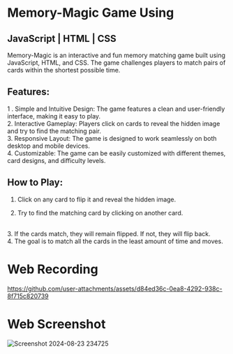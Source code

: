 # Memory-Magic Game Using 
## JavaScript | HTML | CSS 

Memory-Magic is an interactive and fun memory matching game built using JavaScript, HTML, and CSS. The game challenges players to match pairs of cards within the shortest possible time.

## Features:
1 . Simple and Intuitive Design: The game features a clean and user-friendly interface, making it easy to play.
<br/>
2. Interactive Gameplay: Players click on cards to reveal the hidden image and try to find the matching pair.
<br/>
3. Responsive Layout: The game is designed to work seamlessly on both desktop and mobile devices.
<br/>
4. Customizable: The game can be easily customized with different themes, card designs, and difficulty levels.

## How to Play:
1. Click on any card to flip it and reveal the hidden image.

2. Try to find the matching card by clicking on another card.
<br/>
3. If the cards match, they will remain flipped. If not, they will flip back.
<br/>
4. The goal is to match all the cards in the least amount of time and moves.

# Web Recording

https://github.com/user-attachments/assets/d84ed36c-0ea8-4292-938c-8f715c820739

# Web Screenshot

![Screenshot 2024-08-23 234725](https://github.com/user-attachments/assets/2b861e77-bbd1-4a19-a1c8-91c6247fcd10)

